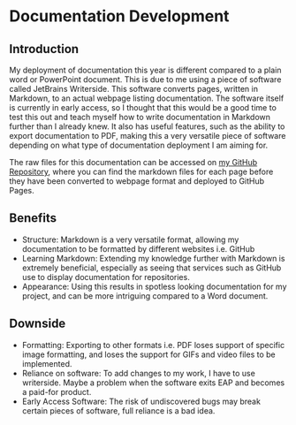# Documentation Development
<show-structure depth="2" />

## Introduction

My deployment of documentation this year is different compared to a plain word or PowerPoint document. This is due to me using
a piece of software called JetBrains Writerside. This software converts pages, written in Markdown, to an actual webpage listing documentation.
The software itself is currently in early access, so I thought that this would be a good time to test this out and teach myself how to write 
documentation in Markdown further than I already knew. It also has useful features, such as the ability to export documentation to PDF, making this
a very versatile piece of software depending on what type of documentation deployment I am aiming for.

The raw files for this documentation can be accessed on [my GitHub Repository](https://github.com/Kuritsu243/FMP_Documentation), where you can 
find the markdown files for each page before they have been converted to webpage format and deployed to GitHub Pages. 

## Benefits

- Structure: Markdown is a very versatile format, allowing my documentation to be formatted by different websites i.e. GitHub
- Learning Markdown: Extending my knowledge further with Markdown is extremely beneficial, especially as seeing that services such as GitHub use to display documentation for repositories.
- Appearance: Using this results in spotless looking documentation for my project, and can be more intriguing compared to a Word document.

## Downside

- Formatting: Exporting to other formats i.e. PDF loses support of specific image formatting, and loses the support for GIFs and video files to be implemented.
- Reliance on software: To add changes to my work, I have to use writerside. Maybe a problem when the software exits EAP and becomes a paid-for product.
- Early Access Software: The risk of undiscovered bugs may break certain pieces of software, full reliance is a bad idea.